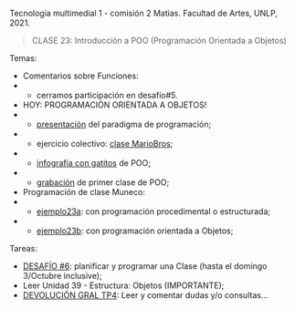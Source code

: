 Tecnología multimedial 1 - comisión 2 Matias. Facultad de Artes, UNLP, 2021.

> CLASE 23: Introducción a POO (Programación Orientada a Objetos)

Temas:

- Comentarios sobre Funciones:
- - cerramos participación en desafío#5.
- HOY: PROGRAMACIÓN ORIENTADA A OBJETOS!
- - [presentación](https://docs.google.com/presentation/d/1yFgxGNfNiyzSfUGuK-Z1emIeqKJtCQqCZVGh2u2kOvs/edit?usp=sharing) del paradigma de programación;
- - ejercicio colectivo: [clase MarioBros](https://board.net/p/tmm1mariobros21);
- - [infografía con gatitos](https://teloexplicocongatitos.com/poster/tlecg07) de POO;
- - [grabación](https://drive.google.com/drive/folders/1XuPNEQgPNyl9yenishNWB5I_SyPdDI53?usp=sharing) de primer clase de POO;
- Programación de clase Muneco:
- - [ejemplo23a](https://github.com/matiasjl/TM1-2021/tree/main/clase23_9_28/clase23a_muneco_procedural): con programación procedimental o estructurada;
- - [ejemplo23b](https://github.com/matiasjl/TM1-2021/tree/main/clase23_9_28/clase23b_muneco_objetos): con programación orientada a Objetos;

Tareas:
- [DESAFÍO #6](http://www.colaboratorio3.org/mod/forum/discuss.php?d=748): planificar y programar una Clase (hasta el domingo 3/Octubre inclusive);
- Leer Unidad 39 - Estructura: Objetos (IMPORTANTE);
- [DEVOLUCIÓN GRAL TP4](http://www.colaboratorio3.org/mod/forum/discuss.php?d=747): Leer y comentar dudas y/o consultas...

